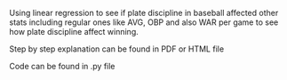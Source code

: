 Using linear regression to see if plate discipline in baseball affected other stats including regular ones like AVG, OBP and also WAR per game to see how plate discipline affect winning.

Step by step explanation can be found in PDF or HTML file 

Code can be found in .py file
